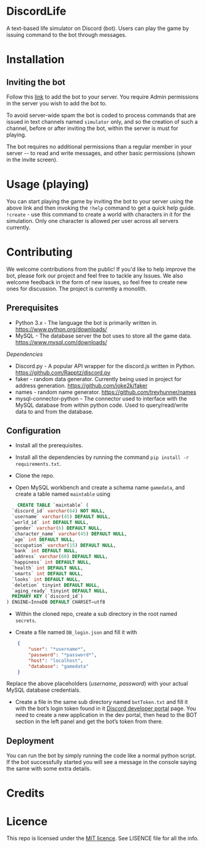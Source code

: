 # DiscordLife
A text-based life simulator on Discord (bot). Users can play the game by issuing command to the bot through messages. 

# Installation
## Inviting the bot
Follow this [link]( https://discordapp.com/api/oauth2/authorize?client_id=686197936538779648&permissions=207872&scope=bot) to add the bot to your server.
You require Admin permissions in the server you wish to add the bot to.

To avoid server-wide spam the bot is coded to process commands that are issued in text channels named `simulator` only, and so the creation of such a channel, before or after inviting the bot, within the server is must for playing. 

The bot requires no additional permissions than a regular member in your server -- to read and write messages, and other basic permissions (shown in the invite screen).

# Usage (playing)
You can start playing the game by inviting the bot to your server using the above link and then invoking the `!help` command to get a quick help guide.
`!create` - use this command to create a world with characters in it for the simulation. Only one character is allowed per user across all servers currently.

# Contributing
We welcome contributions from the public! If you'd like to help improve the bot, please fork our project and feel free to tackle any Issues. We also welcome feedback in the form of new issues, so feel free to create new ones for discussion.
The project is currently a monolith.

## Prerequisites
* Python 3.x - The language the bot is primarily written in. https://www.python.org/downloads/
* MySQL - The database server the bot uses to store all the game data. https://www.mysql.com/downloads/

*Dependencies*
* Discord.py - A popular API wrapper for the discord.js written in Python. https://github.com/Rapptz/discord.py
* faker - random data generator. Currently being used in project for address generation. https://github.com/joke2k/faker
* names - random name generator. https://github.com/treyhunner/names
* mysql-connector-python - The connector used to interface with the MySQL database from within python code. Used to query/read/write data to and from the database.

## Configuration

* Install all the prerequisites.

* Install all the dependencies by running the command `pip install -r requirements.txt`.

* Clone the repo.

* Open MySQL workbench and create a schema name `gamedata`, and create a table named `maintable` using
``` SQL
    CREATE TABLE `maintable` (
  `discord_id` varchar(64) NOT NULL,
  `username` varchar(45) DEFAULT NULL,
  `world_id` int DEFAULT NULL,
  `gender` varchar(6) DEFAULT NULL,
  `character_name` varchar(45) DEFAULT NULL,
  `age` int DEFAULT NULL,
  `occupation` varchar(15) DEFAULT NULL,
  `bank` int DEFAULT NULL,
  `address` varchar(60) DEFAULT NULL,
  `happiness` int DEFAULT NULL,
  `health` int DEFAULT NULL,
  `smarts` int DEFAULT NULL,
  `looks` int DEFAULT NULL,
  `deletion` tinyint DEFAULT NULL,
  `aging_ready` tinyint DEFAULT NULL,
  PRIMARY KEY (`discord_id`)
) ENGINE=InnoDB DEFAULT CHARSET=utf8
```
* Within the cloned repo, create a sub directory in the root named `secrets`.

* Create a file named `DB_login.json` and fill it with
``` json
    {
        "user": "*username*",
        "password": "*password*",
        "host": "localhost",
        "database": "gamedata"
    }
```
Replace the above placeholders (*username*, *password*) with your actual MySQL database credentials.

* Create a file in the same sub directory named `botToken.txt` and fill it with the bot’s login token found in it [Discord developer portal](https://discordapp.com/developers/applications) page. You need to create a new application in the dev portal, then head to the BOT section in the left panel and get the bot’s token from there.

## Deployment
You can run the bot by simply running the code like a normal python script. If the bot successfully started you will see a message in the console saying the same with some extra details.

# Credits

# Licence 
 This repo is licensed under the [MIT licence](https://mit-license.org/). See LISENCE file for all the info.